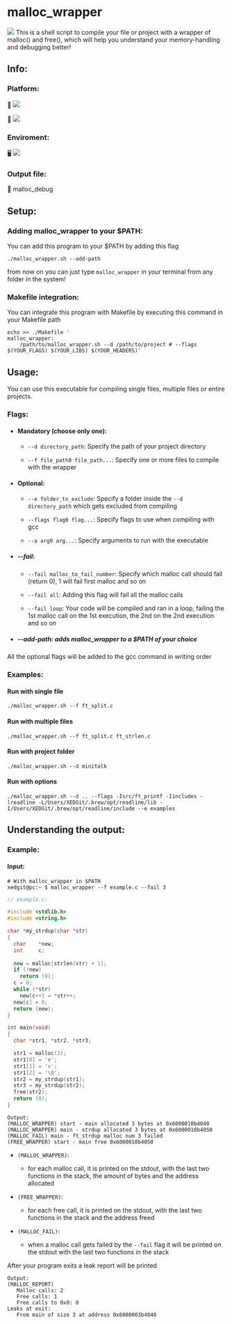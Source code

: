 # malloc_wrapper
<img src="https://img.shields.io/badge/Tools-debug-blueviolet" />
This is a shell script to compile your file or project with a wrapper of malloc() and free(), which will help you understand your memory-handling and debugging better!

## Info:

### Platform:

 🍏 <img src="https://img.shields.io/badge/MacOs-working-brightgreen" />


 🐧 <img src="https://img.shields.io/badge/Linux-not%20working-red" />

### Enviroment:

 🖥️ <img src="https://img.shields.io/badge/C-gcc-blueviolet" />

### Output file:

 📄 malloc_debug

## Setup:

### Adding malloc_wrapper to your $PATH:
You can add this program to your $PATH by adding this flag

```console
./malloc_wrapper.sh --add-path
```
from now on you can just type `malloc_wrapper` in your terminal from any folder in the system!

### Makefile integration:
You can integrate this program with Makefile by executing this command in your Makefile path

```shell
echo >> ./Makefile '
malloc_wrapper:
    /path/to/malloc_wrapper.sh --d /path/to/project # --flags $(YOUR_FLAGS) $(YOUR_LIBS) $(YOUR_HEADERS)'
```

## Usage:

You can use this executable for compiling single files, multiple files or entire projects.

### Flags:

 - #### Mandatory (choose only one):

   * `--d directory_path`: Specify the path of your project directory

   * `--f file_path0 file_path...`: Specify one or more files to compile with the wrapper
   
 - #### Optional:

   - `--e folder_to_exclude`: Specify a folder inside the `--d directory_path` which gets excluded from compiling

   - `--flags flag0 flag...`: Specify flags to use when compiling with gcc

   - `--a arg0 arg...`: Specify arguments to run with the executable

 - ##### --fail:

   - `--fail malloc_to_fail_number`: Specify which malloc call should fail (return 0), 1 will fail first malloc and so on

   - `--fail all`: Adding this flag will fail all the malloc calls

   - `--fail loop`: Your code will be compiled and ran in a loop, failing the 1st malloc call on the 1st execution, the 2nd on the 2nd execution and so on
 
 - ##### --add-path: adds malloc_wrapper to a $PATH of your choice

   
 All the optional flags will be added to the gcc command in writing order

### Examples:

#### Run with single file

    ./malloc_wrapper.sh --f ft_split.c
   
#### Run with multiple files

    ./malloc_wrapper.sh --f ft_split.c ft_strlen.c

#### Run with project folder

    ./malloc_wrapper.sh --d minitalk

#### Run with options

    ./malloc_wrapper.sh --d .. --flags -Isrc/ft_printf -Iincludes -lreadline -L/Users/XEDGit/.brew/opt/readline/lib -I/Users/XEDGit/.brew/opt/readline/include --e examples 

## Understanding the output:

### Example:

#### Input:

```console
# With malloc_wrapper in $PATH
xedgit@pc:~ $ malloc_wrapper --f example.c --fail 3
```

```c
// example.c:

#include <stdlib.h>
#include <string.h>

char *my_strdup(char *str)
{
  char    *new;
  int     c;
  
  new = malloc(strlen(str) + 1);
  if (!new)
    return (0);
  c = 0;
  while (*str)
    new[c++] = *str++;
  new[c] = 0;
  return (new);
}

int main(void)
{
  char *str1, *str2, *str3;

  str1 = malloc(3);
  str1[0] = 'e';
  str1[1] = 'x';
  str1[2] = '\0';
  str2 = my_strdup(str1);
  str3 = my_strdup(str2);
  free(str2);
  return (0);
}
```

    Output:
    (MALLOC_WRAPPER) start - main allocated 3 bytes at 0x6000010b4040
    (MALLOC_WRAPPER) main - strdup allocated 3 bytes at 0x6000010b4050
    (MALLOC_FAIL) main - ft_strdup malloc num 3 failed
    (FREE_WRAPPER) start - main free 0x6000010b4050

 - `(MALLOC_WRAPPER)`:
    - for each malloc call, it is printed on the stdout, with the last two functions in the stack, the amount of bytes and the address allocated
   
 - `(FREE_WRAPPER)`:
    - for each free call, it is printed on the stdout, with the last two functions in the stack and the address freed

 - `(MALLOC_FAIL)`:
    - when a malloc call gets failed by the `--fail` flag it will be printed on the stdout with the last two functions in the stack

After your program exits a leak report will be printed

    Output:
    (MALLOC_REPORT)
       Malloc calls: 2
       Free calls: 1
       Free calls to 0x0: 0
    Leaks at exit:
       From main of size 3 at address 0x6000003b4040
